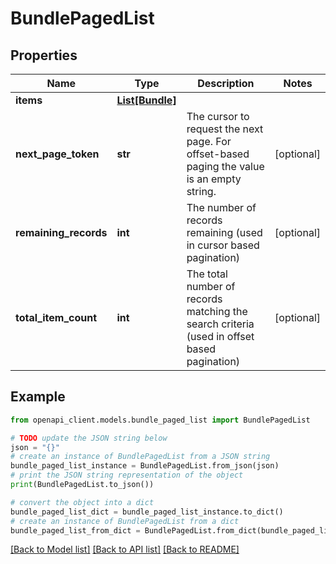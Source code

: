 # BundlePagedList


## Properties

Name | Type | Description | Notes
------------ | ------------- | ------------- | -------------
**items** | [**List[Bundle]**](Bundle.md) |  | 
**next_page_token** | **str** | The cursor to request the next page. For offset-based paging the value is an empty string. | [optional] 
**remaining_records** | **int** | The number of records remaining (used in cursor based pagination) | [optional] 
**total_item_count** | **int** | The total number of records matching the search criteria (used in offset based pagination) | [optional] 

## Example

```python
from openapi_client.models.bundle_paged_list import BundlePagedList

# TODO update the JSON string below
json = "{}"
# create an instance of BundlePagedList from a JSON string
bundle_paged_list_instance = BundlePagedList.from_json(json)
# print the JSON string representation of the object
print(BundlePagedList.to_json())

# convert the object into a dict
bundle_paged_list_dict = bundle_paged_list_instance.to_dict()
# create an instance of BundlePagedList from a dict
bundle_paged_list_from_dict = BundlePagedList.from_dict(bundle_paged_list_dict)
```
[[Back to Model list]](../README.md#documentation-for-models) [[Back to API list]](../README.md#documentation-for-api-endpoints) [[Back to README]](../README.md)


